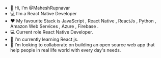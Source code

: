 - 👋 Hi, I’m @MaheshRupnavar
- 💻 I’m a React Native Developer
- ❤ My favourite Stack is JavaScript , React Native , ReactJs , Python , Amazon Web Services , Azure , Firebase .
- 💻 Current role React Native Developer.
- 🌱 I’m currently learning React js.
- 💞️ I’m looking to collaborate on building an open source web app that help people in real life world with every day's needs.



